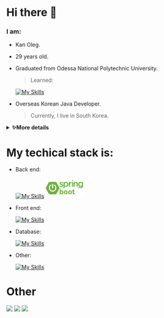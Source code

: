 # Hi there 👋
    
### I am:
- Kan Oleg.
- 29 years old.
- Graduated from Odessa National Polytechnic University.
    > Learned:
    
    [![My Skills](https://skillicons.dev/icons?i=matlab,cpp&theme=light)](https://skillicons.dev)
    
- Overseas Korean Java Developer.
    > Currently, I live in South Korea.

<details>
    <summary><b>✨More details</b></summary><br/>
    I am from the southern part of Ukraine, but I was born in Uzbekistan. I lived in Ukraine half of my life, so I could say it is my homeland. Ukraine is a beautiful place with friendly people. Here I grew, studied and graduated from one of the biggest universities in my city.

During my study at the university, I had a brief experience coding in C++ and MATLAB. Also, I understood that to be an electrical engineer is not my way. Because I liked programming lessons, I decided to become a developer.

However, I knew I needed money for my studies, but working in my country was not the best choice. Luckily, I'm Korean and I have the opportunity to work in Korea. I had a plan and I stuck to the plan.
I worked in different factories with different people for three years.
Honestly, it was really hard, but I withstood, and now I can say, Korea is the best place I have been.

Then, I found out about the Habsida course and decided to live in Korea.

After getting into the Habsida program, I had the opportunity to learn about back-end programming and gain proficiency in Java and Spring framework. We solved various problems which required Spring Security, Spring MVC, Spring Boot, Maven, Hibernate, Tomcat, HTML, CSS, MySQL, JavaScript, Bootstrap, Thymeleaf, Rest API, GraphQL.
</details>

# My techical stack is:
- Back end:
  
  [![My Skills](https://skillicons.dev/icons?i=java,spring,hibernate&theme=light)](https://skillicons.dev)
  <img src="other/spring-boot-logo.png" alt="drawing" width="100"/>
- Front end:
  
  [![My Skills](https://skillicons.dev/icons?i=js,jquery,bootstrap,css,html)](https://skillicons.dev)
- Database:
  
  [![My Skills](https://skillicons.dev/icons?i=mysql,mongodb,postgres&theme=light)](https://skillicons.dev)
- Other:
  
  [![My Skills](https://skillicons.dev/icons?i=git,github,gitlab,docker,prometheus,grafana,graphql,idea,maven,postman&theme=light)](https://skillicons.dev)

<!--
# My certificates:
- [English](certificate/english.pdf)
- [Korean](certificate/korean.pdf)
- HABSIDA CODING SCHOOL

- Udemy
  - [Spring](certificate/zaur.pdf)
  - [Git](certificate/alishev.pdf)
  -->
  
  # Other
  <img src="https://github-readme-stats.vercel.app/api/top-langs?username=OlegKahn&layout=compact"/>
  <img src="https://github-readme-stats.vercel.app/api?username=OlegKahn&show_icons=true"/>
  <img src="https://github-readme-streak-stats.herokuapp.com/?user=OlegKahn"/>
<!--
**OlegKahn/OlegKahn** is a ✨ _special_ ✨ repository because its `README.md` (this file) appears on your GitHub profile.

Here are some ideas to get you started:

- 🔭 I’m currently working on ...
- 🌱 I’m currently learning ...
- 👯 I’m looking to collaborate on ...
- 🤔 I’m looking for help with ...
- 💬 Ask me about ...
- 📫 How to reach me: ...
- 😄 Pronouns: ...
- ⚡ Fun fact: ...
-->
